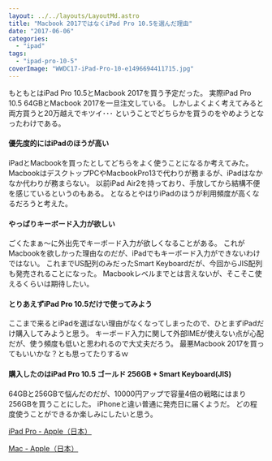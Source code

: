 ```yaml
---
layout: ../../layouts/LayoutMd.astro
title: "Macbook 2017ではなくiPad Pro 10.5を選んだ理由"
date: "2017-06-06"
categories: 
  - "ipad"
tags: 
  - "ipad-pro-10-5"
coverImage: "WWDC17-iPad-Pro-10-e1496694411715.jpg"
---
```


もともとはiPad Pro 10.5とMacbook 2017を買う予定だった。 実際iPad Pro 10.5 64GBとMacbook 2017を一旦注文している。 しかしよくよく考えてみると両方買うと20万越えでキツイ･･･ ということでどちらかを買うのをやめようとなったわけである。

#### 優先度的にはiPadのほうが高い

iPadとMacbookを買ったとしてどちらをよく使うことになるか考えてみた。 MacbookはデスクトップPCやMacbookPro13で代わりが務まるが、iPadはなかなか代わりが務まらない。 以前iPad Air2を持っており、手放してから結構不便を感じているというのもある。 となるとやはりiPadのほうが利用頻度が高くなるだろうと考えた。

#### やっぱりキーボード入力が欲しい

ごくたまぁ～に外出先でキーボード入力が欲しくなることがある。 これがMacbookを欲しかった理由なのだが、iPadでもキーボード入力ができないわけではない。 これまでUS配列のみだったSmart Keyboardだが、今回からJIS配列も発売されることになった。 Macbookレベルまでとは言えないが、そこそこ使えるくらいは期待したい。

#### とりあえずiPad Pro 10.5だけで使ってみよう

ここまで来るとiPadを選ばない理由がなくなってしまったので、ひとまずiPadだけ購入してみようと思う。 キーボード入力に関して外部IMEが使えない点が心配だが、使う頻度も低いと思われるので大丈夫だろう。 最悪Macbook 2017を買ってもいいかな？とも思ってたりするｗ

#### 購入したのはiPad Pro 10.5 ゴールド 256GB + Smart Keyboard(JIS)

64GBと256GBで悩んだのだが、10000円アップで容量4倍の戦略にはまり256GBを買うことにした。 iPhoneと違い普通に発売日に届くようだ。 どの程度使うことができるか楽しみにしたいと思う。

[iPad Pro \- Apple（日本）](https://www.apple.com/jp/ipad-pro/)

[Mac \- Apple（日本）](https://www.apple.com/jp/mac/)
